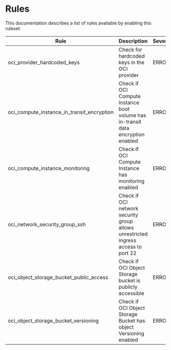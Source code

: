 # Rules

This documentation describes a list of rules available by enabling this ruleset.

| Rule | Description | Severity | Enabled |
| --- | --- | --- | --- |
| oci_provider_hardcoded_keys | Check for hardcoded keys in the OCI provider | ERROR | ✔ |
| oci_compute_instance_in_transit_encryption | Check if OCI Compute Instance boot volume has in-transit data encryption enabled | ERROR | ✔ |
| oci_compute_instance_monitoring | Check if OCI Compute Instance has monitoring enabled | ERROR | ✔ |
| oci_network_security_group_ssh | Check if OCI network security group allows unrestricted ingress access to port 22 | ERROR | ✔ |
| oci_object_storage_bucket_public_access | Check if OCI Object Storage bucket is publicly accessible | ERROR | ✔ |
| oci_object_storage_bucket_versioning | Check if OCI Object Storage Bucket has object Versioning enabled | ERROR | ✔ |


